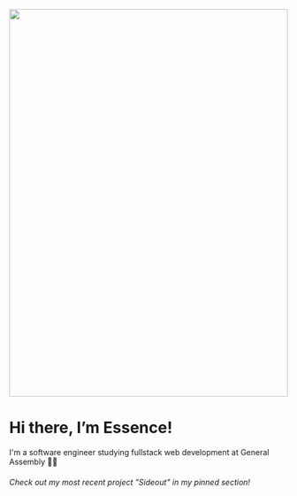 <img src= "https://i.imgur.com/5CPeCRQ.jpg" width="100%" height="700"/>
<h1>Hi there, I’m Essence!</h1>
I'm a software engineer studying fullstack web development at General Assembly 👩‍💻

<h6>Check out my most recent project "Sideout" in my pinned section!</h6>

<!---
eufuller/eufuller is a ✨ special ✨ repository because its `README.md` (this file) appears on your GitHub profile.
You can click the Preview link to take a look at your changes.
--->
